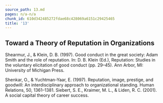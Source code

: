 ```yaml
---
source_path: 13.md
pages: n/a-n/a
chunk_id: 610d342485272fdae68c428069a6151c29425465
title: '13'
---
```

## Toward a Theory of Reputation in Organizations

Shearmur, J., & Klein, D. B. (1997). Good conduct in the great society: Adam Smith and the role of reputation. In: D. B. Klein (Ed.), Reputation: Studies in the voluntary elicitation of good conduct (pp. 29–45). Ann Arbor, MI: University of Michigan Press.

Shenkar, O., & Yuchtman-Yaar, E. (1997). Reputation, image, prestige, and goodwill: An interdisciplinary approach to organizational standing. Human Relations, 50, 1361–1381. Siebert, S. E., Kraimer, M. L., & Liden, R. C. (2001). A social capital theory of career success.
